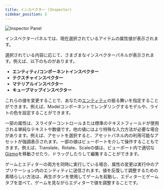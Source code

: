 ```yaml
---
title: インスペクター (Inspector)
sidebar_position: 3
---
```


![Inspector Panel][1]

インスペクターパネルでは、現在選択されているアイテムの属性値が表示されます。

選択されている内容に応じて、さまざまなインスペクターパネルが表示されます。例えば、以下のものがあります。

* **エンティティ/コンポーネントインスペクター**
* **テクスチャインスペクター**
* **マテリアルインスペクター**
* **キューブマップインスペクター**

これらの値を変更することで、あなたの[エンティティ][2]の振る舞いを指定することができます。例えば、Modelコンポーネントでレンダリングするモデルや、ライトの色を設定することができます。

一部の属性は、スライダーコントロールまたは標準のテキストフィールドが使用される単純なテキストや数値です。他の値にはより特殊な入力方法が必要な場合があります。例えば、アセットを選択すると、アセットパネル内の利用可能なアセットが強調表示されます。一部の値はビューポートを介して操作することもできます。例えば、Translate、Rotate、Scaleの値は、ビューポート内で適切な[Gizmo][3]を移動させたり、ドラッグしたりして編集することができます。

ゲームとエディターの両方を同時に実行している場合、属性の変更は実行中のアプリケーション内のエンティティに送信されます。値を反復して調整するための素晴らしい方法は、再生ボタンを使用してゲームを起動し、エディターとゲームタブを並べて、ゲームを見ながらエディターで値を調整することです。

[1]: /img/user-manual/editor/inspector/inspector.png
[2]: /user-manual/glossary#entity
[3]: /user-manual/glossary#gizmo
